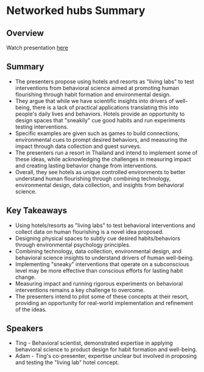 # Networked hubs Summary

## Overview
Watch presentation [here](https://streameth.org/edge_city/watch?session=6720919624af22d0ca4308dc)

## Summary
- The presenters propose using hotels and resorts as "living labs" to test interventions from behavioral science aimed at promoting human flourishing through habit formation and environmental design.
- They argue that while we have scientific insights into drivers of well-being, there is a lack of practical applications translating this into people's daily lives and behaviors. Hotels provide an opportunity to design spaces that "sneakily" cue good habits and run experiments testing interventions.
- Specific examples are given such as games to build connections, environmental cues to prompt desired behaviors, and measuring the impact through data collection and guest surveys.
- The presenters run a resort in Thailand and intend to implement some of these ideas, while acknowledging the challenges in measuring impact and creating lasting behavior change from interventions.
- Overall, they see hotels as unique controlled environments to better understand human flourishing through combining technology, environmental design, data collection, and insights from behavioral science.

## Key Takeaways
- Using hotels/resorts as "living labs" to test behavioral interventions and collect data on human flourishing is a novel idea proposed.
- Designing physical spaces to subtly cue desired habits/behaviors through environmental psychology principles.
- Combining technology, data collection, environmental design, and behavioral science insights to understand drivers of human well-being.
- Implementing "sneaky" interventions that operate on a subconscious level may be more effective than conscious efforts for lasting habit change.
- Measuring impact and running rigorous experiments on behavioral interventions remains a key challenge to overcome.
- The presenters intend to pilot some of these concepts at their resort, providing an opportunity for real-world implementation and refinement of the ideas.

## Speakers
- Ting - Behavioral scientist, demonstrated expertise in applying behavioral science to product design for habit formation and well-being.
- Adam - Ting's co-presenter, expertise unclear but involved in proposing and testing the "living lab" hotel concept.

